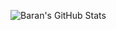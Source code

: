![Baran's GitHub Stats](https://github-readme-stats.vercel.app/api?username=baranwang&count_private=true&show_icons=true)